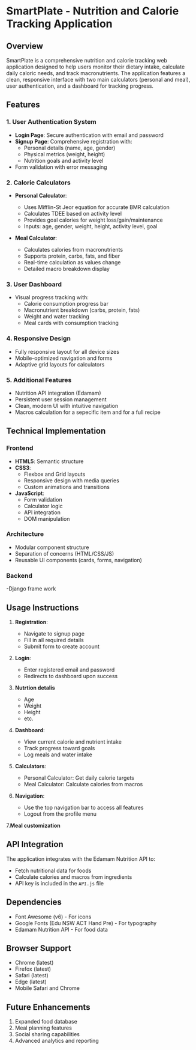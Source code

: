 # SmartPlate - Nutrition and Calorie Tracking Application

## Overview

SmartPlate is a comprehensive nutrition and calorie tracking web application designed to help users monitor their dietary intake, calculate daily caloric needs, and track macronutrients. The application features a clean, responsive interface with two main calculators (personal and meal), user authentication, and a dashboard for tracking progress.

## Features

### 1. User Authentication System
- **Login Page**: Secure authentication with email and password
- **Signup Page**: Comprehensive registration with:
  - Personal details (name, age, gender)
  - Physical metrics (weight, height)
  - Nutrition goals and activity level
- Form validation with error messaging

### 2. Calorie Calculators
- **Personal Calculator**:
  - Uses Mifflin-St Jeor equation for accurate BMR calculation
  - Calculates TDEE based on activity level
  - Provides goal calories for weight loss/gain/maintenance
  - Inputs: age, gender, weight, height, activity level, goal

- **Meal Calculator**:
  - Calculates calories from macronutrients
  - Supports protein, carbs, fats, and fiber
  - Real-time calculation as values change
  - Detailed macro breakdown display

### 3. User Dashboard
- Visual progress tracking with:
  - Calorie consumption progress bar
  - Macronutrient breakdown (carbs, protein, fats)
  - Weight and water tracking
  - Meal cards with consumption tracking

### 4. Responsive Design
- Fully responsive layout for all device sizes
- Mobile-optimized navigation and forms
- Adaptive grid layouts for calculators

### 5. Additional Features
- Nutrition API integration (Edamam)
- Persistent user session management
- Clean, modern UI with intuitive navigation
- Macros calculation for a sepecific item and for a full recipe

## Technical Implementation

### Frontend
- **HTML5**: Semantic structure
- **CSS3**: 
  - Flexbox and Grid layouts
  - Responsive design with media queries
  - Custom animations and transitions
- **JavaScript**:
  - Form validation
  - Calculator logic
  - API integration
  - DOM manipulation

### Architecture
- Modular component structure
- Separation of concerns (HTML/CSS/JS)
- Reusable UI components (cards, forms, navigation)

### Backend
-Django frame work


## Usage Instructions

1. **Registration**:
   - Navigate to signup page
   - Fill in all required details
   - Submit form to create account

2. **Login**:
   - Enter registered email and password
   - Redirects to dashboard upon success

3. **Nutrtion detalis**
   - Age
   - Weight
   - Height
   - etc.

4. **Dashboard**:
   - View current calorie and nutrient intake
   - Track progress toward goals
   - Log meals and water intake

5. **Calculators**:
   - Personal Calculator: Get daily calorie targets
   - Meal Calculator: Calculate calories from macros

6. **Navigation**:
   - Use the top navigation bar to access all features
   - Logout from the profile menu
     
7.**Meal customization**

## API Integration

The application integrates with the Edamam Nutrition API to:
- Fetch nutritional data for foods
- Calculate calories and macros from ingredients
- API key is included in the `API.js` file

## Dependencies

- Font Awesome (v6) - For icons
- Google Fonts (Edu NSW ACT Hand Pre) - For typography
- Edamam Nutrition API - For food data

## Browser Support

- Chrome (latest)
- Firefox (latest)
- Safari (latest)
- Edge (latest)
- Mobile Safari and Chrome

## Future Enhancements

1. Expanded food database
2. Meal planning features
3. Social sharing capabilities
4. Advanced analytics and reporting

